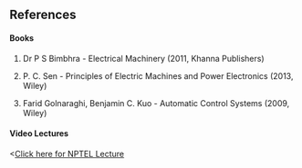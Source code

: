 ## References
#### Books

1) Dr P S Bimbhra - Electrical Machinery (2011, Khanna Publishers)

2) P. C. Sen - Principles of Electric Machines and Power Electronics (2013, Wiley)

3) Farid Golnaraghi, Benjamin C. Kuo - Automatic Control Systems (2009, Wiley)


#### Video Lectures

<<a href="https://archive.nptel.ac.in/courses/108/104/108104140/" target="_blank">Click here for NPTEL Lecture </a>

